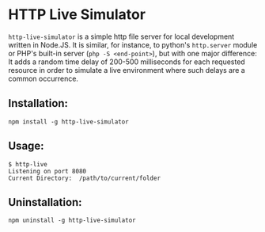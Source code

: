 # HTTP Live Simulator

`http-live-simulator` is a simple http file server for local development written in Node.JS. It is similar, for instance, to python's `http.server` module or PHP's built-in server (`php -S <end-point>`), but with one major difference: It adds a random time delay of 200-500 milliseconds for each requested resource in order to simulate a live environment where such delays are a common occurrence.

## Installation:

`npm install -g http-live-simulator`

## Usage:

```
$ http-live
Listening on port 8080
Current Directory:  /path/to/current/folder
```

## Uninstallation:

`npm uninstall -g http-live-simulator`
